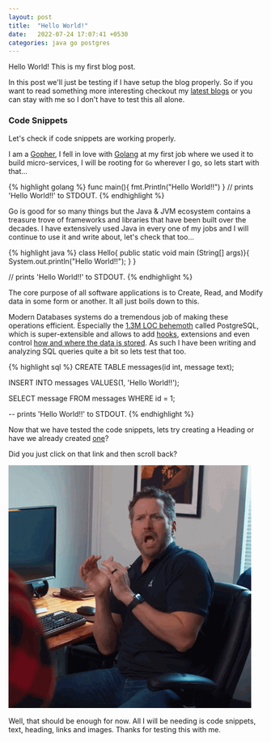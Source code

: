 ```yaml
---
layout: post
title:  "Hello World!"
date:   2022-07-24 17:07:41 +0530
categories: java go postgres
---
```


Hello World! This is my first blog post.

In this post we'll just be testing if I have setup the blog properly.
So if you want to read something more interesting checkout my [latest blogs](/) or you can stay with me so I don't have to test this all alone.

### Code Snippets

Let's check if code snippets are working properly.

I am a [Gopher](https://go.dev/blog/gopher), I fell in love with [Golang](https://go.dev/) at my first job where we used it to build micro-services, I will be rooting for `Go` wherever I go, so lets start with that...

{% highlight golang %}
func main(){
  fmt.Println("Hello World!!")
}
// prints 'Hello World!!' to STDOUT.
{% endhighlight %}


Go is good for so many things but the Java & JVM ecosystem contains a treasure trove of frameworks and libraries that have been built over the decades. I have extensively used Java in every one of my jobs and I will continue to use it and write about, let's check that too...

{% highlight java %}
class Hello{
  public static void main (String[] args)}{
    System.out.println("Hello World!!");
  }
}

// prints 'Hello World!!' to STDOUT.
{% endhighlight %}

The core purpose of all software applications is to Create, Read, and Modify data in some form or another. It all just boils down to this. 

Modern Databases systems do a tremendous job of making these operations efficient. Especially the [1.3M LOC behemoth](https://www.reddit.com/r/PostgreSQL/comments/jhe661/why_postgresql_has_13m_line_of_code/) called PostgreSQL, which is super-extensible and allows to add [hooks](https://arctype.com/blog/postgresql-hooks/), extensions and even control [how and where the data is stored](https://wiki.postgresql.org/wiki/Foreign_data_wrappers). 
As such I have been writing and analyzing SQL queries quite a bit so lets test that too.

{% highlight sql %}
CREATE TABLE messages(id int, message text);

INSERT INTO messages VALUES(1, 'Hello World!!');

SELECT message FROM messages WHERE id = 1;

-- prints 'Hello World!!' to STDOUT.
{% endhighlight %}

Now that we have tested the code snippets, lets try creating a Heading or have we already created [one](#code-snippets)? 

Did you just click on that link and then scroll back?

!["Why would you do that?"](/assets/why-would-you-do-that.gif "Why would you do that?")


Well, that should be enough for now. All I will be needing is code snippets, text, heading, links and images.
Thanks for testing this with me.